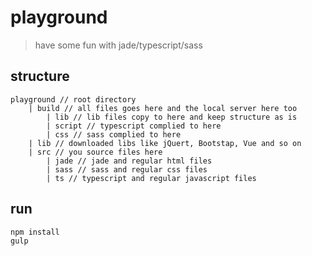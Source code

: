 # playground
> have some fun with jade/typescript/sass

## structure
```
playground // root directory
	| build // all files goes here and the local server here too
		| lib // lib files copy to here and keep structure as is
		| script // typescript complied to here
		| css // sass complied to here
	| lib // downloaded libs like jQuert, Bootstap, Vue and so on
	| src // you source files here
		| jade // jade and regular html files
		| sass // sass and regular css files
		| ts // typescript and regular javascript files
```

## run
```
npm install
gulp
```
